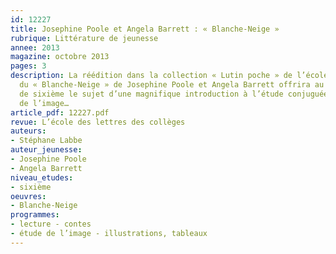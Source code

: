 ```yaml
---
id: 12227
title: Josephine Poole et Angela Barrett : « Blanche-Neige »
rubrique: Littérature de jeunesse
annee: 2013
magazine: octobre 2013
pages: 3
description: La réédition dans la collection « Lutin poche » de l’école des loisirs,
  du « Blanche-Neige » de Josephine Poole et Angela Barrett offrira au professeur
  de sixième le sujet d’une magnifique introduction à l’étude conjuguée du conte et
  de l’image…
article_pdf: 12227.pdf
revue: L’école des lettres des collèges
auteurs:
- Stéphane Labbe
auteur_jeunesse:
- Josephine Poole
- Angela Barrett
niveau_etudes:
- sixième
oeuvres:
- Blanche-Neige
programmes:
- lecture - contes
- étude de l’image - illustrations, tableaux
---
```


